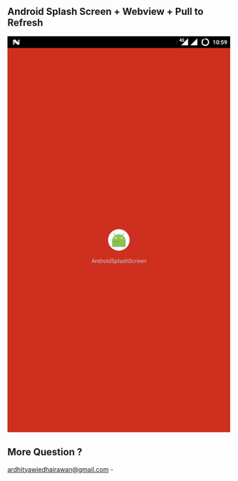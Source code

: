 Android Splash Screen + Webview + Pull to Refresh
--------------
<img src="screenshot1.png" width="500"/>



More Question ?
--------------
ardhityawiedhairawan@gmail.com  -